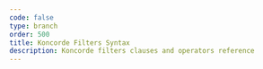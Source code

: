 ```yaml
---
code: false
type: branch
order: 500
title: Koncorde Filters Syntax
description: Koncorde filters clauses and operators reference
---
```

